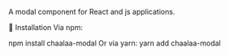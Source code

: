 A modal component for React and js applications.

🚀 Installation Via npm:

npm install chaalaa-modal
Or via yarn:
yarn add chaalaa-modal